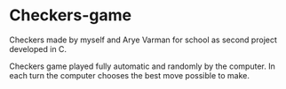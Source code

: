 # Checkers-game

Checkers made by myself and Arye Varman for school as second project developed in C.

Checkers game played fully automatic and randomly by the computer.
In each turn the computer chooses the best move possible to make.
